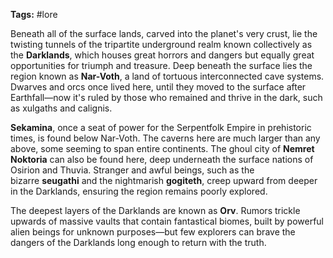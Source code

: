**Tags:** #lore

Beneath all of the surface lands, carved into the planet's very crust, lie the twisting tunnels of the tripartite underground realm known collectively as the **Darklands**, which houses great horrors and dangers but equally great opportunities for triumph and treasure. Deep beneath the surface lies the region known as **Nar-Voth**, a land of tortuous interconnected cave systems. Dwarves and orcs once lived here, until they moved to the surface after Earthfall—now it's ruled by those who remained and thrive in the dark, such as xulgaths and calignis.  
  
**Sekamina**, once a seat of power for the Serpentfolk Empire in prehistoric times, is found below Nar-Voth. The caverns here are much larger than any above, some seeming to span entire continents. The ghoul city of **Nemret Noktoria** can also be found here, deep underneath the surface nations of Osirion and Thuvia. Stranger and awful beings, such as the bizarre **seugathi** and the nightmarish **gogiteth**, creep upward from deeper in the Darklands, ensuring the region remains poorly explored.  
  
The deepest layers of the Darklands are known as **Orv**. Rumors trickle upwards of massive vaults that contain fantastical biomes, built by powerful alien beings for unknown purposes—but few explorers can brave the dangers of the Darklands long enough to return with the truth.